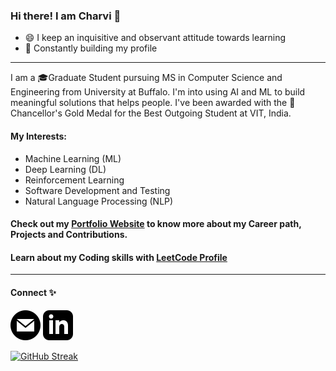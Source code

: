 ### Hi there! I am Charvi 👋

- 😄 I keep an inquisitive and observant attitude towards learning
- 🌱 Constantly building my profile
   
<hr> 

I am a 🎓Graduate Student pursuing MS in Computer Science and Engineering from University at Buffalo. I'm into using AI and ML to build meaningful solutions that helps people. I've been awarded with the 🏅Chancellor's Gold Medal for the Best Outgoing Student at VIT, India.

#### My Interests:
- Machine Learning (ML)
- Deep Learning (DL)
- Reinforcement Learning
- Software Development and Testing
- Natural Language Processing (NLP)

#### Check out my <a style = "color: hsl(var(--hue-color), 89%, 60;" href="https://kcharvi.github.io/">Portfolio Website</a> to know more about my Career path, Projects and Contributions.
#### Learn about my Coding skills with <a style = "color: hsl(var(--hue-color), 89%, 60;" href="https://leetcode.com/u/Charvi_K/">LeetCode Profile</a>
<hr>

#### Connect ✨
![Mail](assests/Connect/iconmonstr-email-10.svg)
![Linkedin](assests/Connect/iconmonstr-linkedin-3.svg)


[![GitHub Streak](https://streak-stats.demolab.com?user=kcharvi&theme=meta-light&border_radius=20&card_width=500)](https://git.io/streak-stats)
